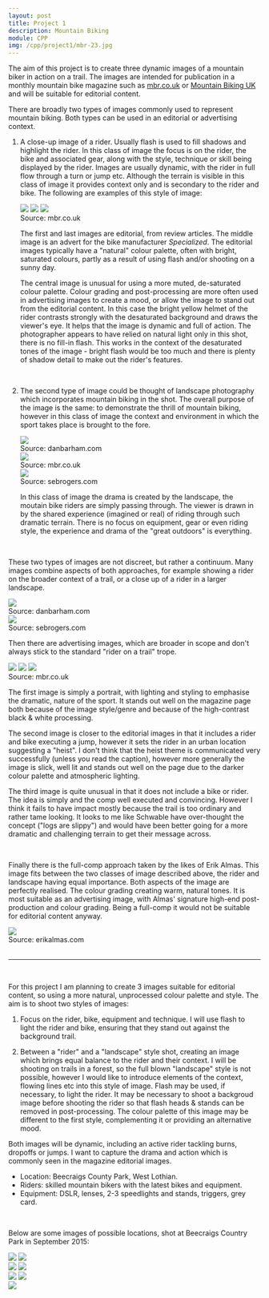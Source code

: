 ```yaml
---
layout: post
title: Project 1
description: Mountain Biking
module: CPP
img: /cpp/project1/mbr-23.jpg
---
```


The aim of this project is to create three dynamic images of a mountain biker in action on a trail. The images are intended for publication in a monthly mountain bike magazine such as [mbr.co.uk](http://mbr.co.uk) or [Mountain Biking UK](http://mbuk.com) and will be suitable for editorial content.

There are broadly two types of images commonly used to represent mountain biking. Both types can be used in an editorial or advertising context.

1. A close-up image of a rider. Usually flash is used to fill shadows and highlight the rider. In this class of image the focus is on the rider, the bike and associated gear, along with the style, technique or skill being displayed by the rider. Images are usually dynamic, with the rider in full flow through a turn or jump etc. Although the terrain is visible in this class of image it provides context only and is secondary to the rider and bike. The following are examples of this style of image:

    <div class="img_row">
	    <img class="col one" src="mbr-08.jpg"/>
	    <img class="col one" src="mbr-15.jpg"/>
	    <img class="col one" src="mbr-23.jpg"/>
    </div>
    <div class="col three caption">
        Source: mbr.co.uk
    </div>

    The first and last images are editorial, from review articles. The middle image is an advert for the bike manufacturer *Specialized*. The editorial images typically have a "natural" colour palette, often with bright, saturated colours, partly as a result of using flash and/or shooting on a sunny day.

    The central image is unusual for using a more muted, de-saturated colour palette. Colour grading and post-processing are more often used in advertising images to create a mood, or allow the image to stand out from the editorial content. In this case the bright yellow helmet of the rider contrasts strongly with the desaturated background and draws the viewer's eye. It helps that the image is dynamic and full of action. The photographer appears to have relied on natural light only in this shot, there is no fill-in flash. This works in the context of the desaturated tones of the image - bright flash would be too much and there is plenty of shadow detail to make out the rider's features.
    
    <br/>
    
2. The second type of image could be thought of landscape photography which incorporates mountain biking in the shot. The overall purpose of the image is the same: to demonstrate the thrill of mountain biking, however in this class of image the context and environment in which the sport takes place is brought to the fore.

    <div class="img_row">
        <img class="col three" src="dan-barham-03.jpg"/>
    </div>
    <div class="col three caption">
        Source: danbarham.com
    </div>

    <div class="img_row">
        <img class="col three" src="mbr-24.jpg"/>
    </div>
    <div class="col three caption">
        Source: mbr.co.uk
    </div>
    
    <div class="img_row">
        <img class="col three" src="seb-rogers-01.jpg"/>
    </div>
    <div class="col three caption">
        Source: sebrogers.com
    </div>

    In this class of image the drama is created by the landscape, the moutain bike riders are simply passing through. The viewer is drawn in by the shared experience (imagined or real) of riding through such dramatic terrain. There is no focus on equipment, gear or even riding style, the experience and drama of the "great outdoors" is everything.

<br/>

These two types of images are not discreet, but rather a continuum. Many images combine aspects of both approaches, for example showing a rider on the broader context of a trail, or a close up of a rider in a larger landscape.

<div class="img_row">
	<img class="col three" src="dan-barham-04.jpg"/>
</div>
<div class="col three caption">
    Source: danbarham.com
</div>

<div class="img_row">
    <img class="col three" src="seb-rogers-03.jpg"/>
</div>
<div class="col three caption">
    Source: sebrogers.com
</div>

Then there are advertising images, which are broader in scope and don't always stick to the standard "rider on a trail" trope.

<div class="img_row">
    <img class="col one" src="mbr-04.jpg"/>
    <img class="col one" src="mbr-18.jpg"/>
    <img class="col one" src="mbr-09.jpg"/>
</div>
<div class="col three caption">
    Source: mbr.co.uk
</div>

The first image is simply a portrait, with lighting and styling to emphasise the dramatic, nature of the sport. It stands out well on the magazine page both because of the image style/genre and because of the high-contrast black & white processing.

The second image is closer to the editorial images in that it includes a rider and bike executing a jump, however it sets the rider in an urban location suggesting a "heist". I don't think that the heist theme is communicated very successfully (unless you read the caption), however more generally the image is slick, well lit and stands out well on the page due to the darker colour palette and atmospheric lighting.

The third image is quite unusual in that it does not include a bike or rider. The idea is simply and the comp well executed and convincing. However I think it fails to have impact mostly because the trail is too ordinary and rather tame looking. It looks to me like Schwable have over-thought the concept ("logs are slippy") and would have been better going for a more dramatic and challenging terrain to get their message across.

<br/>

Finally there is the full-comp approach taken by the likes of Erik Almas. This image fits between the two classes of image described above, the rider and landscape having equal importance. Both aspects of the image are perfectly realised. The colour grading creating warm, natural tones. It is most suitable as an advertising image, with Almas' signature high-end post-production and colour grading. Being a full-comp it would not be suitable for editorial content anyway.

<div class="img_row">
    <img class="col three" src="erik-almas-01.jpg"/>
</div>
<div class="caption">
    <span class="col three">Source: erikalmas.com</span>
</div>

<br/>

***

<br/>

For this project I am planning to create 3 images suitable for editorial content, so using a more natural, unprocessed colour palette and style. The aim is to shoot two styles of images:

1. Focus on the rider, bike, equipment and technique. I will use flash to light the rider and bike, ensuring that they stand out against the background trail.

2. Between a "rider" and a "landscape" style shot, creating an image which brings equal balance to the rider and their context. I will be shooting on trails in a forest, so the full blown "landscape" style is not possible, however I would like to introduce elements of the context, flowing lines etc into this style of image. Flash may be used, if necessary, to light the rider. It may be necessary to shoot a backgroud image before shooting the rider so that flash heads & stands can be removed in post-processing. The colour palette of this image may be different to the first style, complementing it or providing an alternative mood.

Both images will be dynamic, including an active rider tackling burns, dropoffs or jumps. I want to capture the drama and action which is commonly seen in the magazine editorial images.

* Location: Beecraigs County Park, West Lothian.
* Riders: skilled mountain bikers with the latest bikes and equipment.
* Equipment: DSLR, lenses, 2-3 speedlights and stands, triggers, grey card.

<br/>

Below are some images of possible locations, shot at Beecraigs Country Park in September 2015:

<div class="img_row">
    <img class="col four" src="jb-01.jpg"/>
    <img class="col four" src="jb-02.jpg"/>
</div>

<div class="img_row">
    <img class="col four" src="jb-03.jpg"/>
    <img class="col four" src="jb-04.jpg"/>
</div>

<div class="img_row">
    <img class="col four" src="jb-05.jpg"/>
    <img class="col four" src="jb-06.jpg"/>
</div>

<div class="img_row">
    <img class="col four" src="jb-07.jpg"/>
</div>


